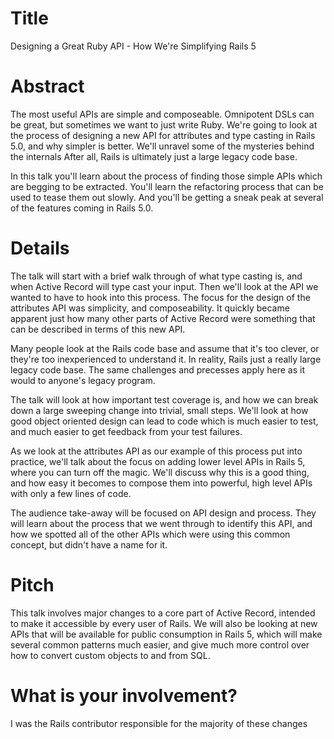 Title
==

Designing a Great Ruby API - How We're Simplifying Rails 5

Abstract
==

The most useful APIs are simple and composeable. Omnipotent DSLs can be great,
but sometimes we want to just write Ruby. We're going to look at the process of
designing a new API for attributes and type casting in Rails 5.0, and why
simpler is better. We'll unravel some of the mysteries behind the internals
After all, Rails is ultimately just a large legacy code base.

In this talk you'll learn about the process of finding those simple APIs which
are begging to be extracted. You'll learn the refactoring process that can be
used to tease them out slowly. And you'll be getting a sneak peak at several of
the features coming in Rails 5.0.

Details
==

The talk will start with a brief walk through of what type casting is, and when
Active Record will type cast your input. Then we'll look at the API we wanted to
have to hook into this process. The focus for the design of the attributes API
was simplicity, and composeability. It quickly became apparent just how many
other parts of Active Record were something that can be described in terms of
this new API.

Many people look at the Rails code base and assume that it's too clever, or
they're too inexperienced to understand it. In reality, Rails just a really
large legacy code base. The same challenges and precesses apply here as it would
to anyone's legacy program.

The talk will look at how important test coverage is, and how we can break down
a large sweeping change into trivial, small steps. We'll look at how good object
oriented design can lead to code which is much easier to test, and much easier
to get feedback from your test failures.

As we look at the attributes API as our example of this process put into
practice, we'll talk about the focus on adding lower level APIs in Rails 5,
where you can turn off the magic. We'll discuss why this is a good thing, and
how easy it becomes to compose them into powerful, high level APIs with only a
few lines of code.

The audience take-away will be focused on API design and process. They will
learn about the process that we went through to identify this API, and how we
spotted all of the other APIs which were using this common concept, but didn't
have a name for it.

Pitch
==

This talk involves major changes to a core part of Active Record, intended to
make it accessible by every user of Rails. We will also be looking at new APIs
that will be available for public consumption in Rails 5, which will make
several common patterns much easier, and give much more control over how to
convert custom objects to and from SQL.

What is your involvement?
==

I was the Rails contributor responsible for the majority of these changes
